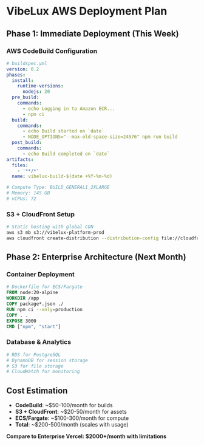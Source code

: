 # VibeLux AWS Deployment Plan

## Phase 1: Immediate Deployment (This Week)

### AWS CodeBuild Configuration
```yaml
# buildspec.yml
version: 0.2
phases:
  install:
    runtime-versions:
      nodejs: 20
  pre_build:
    commands:
      - echo Logging in to Amazon ECR...
      - npm ci
  build:
    commands:
      - echo Build started on `date`
      - NODE_OPTIONS="--max-old-space-size=24576" npm run build
  post_build:
    commands:
      - echo Build completed on `date`
artifacts:
  files:
    - '**/*'
  name: vibelux-build-$(date +%Y-%m-%d)

# Compute Type: BUILD_GENERAL1_2XLARGE
# Memory: 145 GB
# vCPUs: 72
```

### S3 + CloudFront Setup
```bash
# Static hosting with global CDN
aws s3 mb s3://vibelux-platform-prod
aws cloudfront create-distribution --distribution-config file://cloudfront-config.json
```

## Phase 2: Enterprise Architecture (Next Month)

### Container Deployment
```dockerfile
# Dockerfile for ECS/Fargate
FROM node:20-alpine
WORKDIR /app
COPY package*.json ./
RUN npm ci --only=production
COPY . .
EXPOSE 3000
CMD ["npm", "start"]
```

### Database & Analytics
```bash
# RDS for PostgreSQL
# DynamoDB for session storage
# S3 for file storage
# CloudWatch for monitoring
```

## Cost Estimation
- **CodeBuild**: ~$50-100/month for builds
- **S3 + CloudFront**: ~$20-50/month for assets
- **ECS/Fargate**: ~$100-300/month for compute
- **Total**: ~$200-500/month (scales with usage)

**Compare to Enterprise Vercel: $2000+/month with limitations**